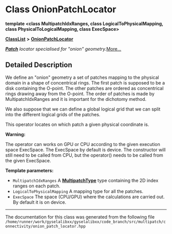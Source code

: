 

# Class OnionPatchLocator

**template &lt;class MultipatchIdxRanges, class LogicalToPhysicalMapping, class PhysicalToLogicalMapping, class ExecSpace&gt;**



[**ClassList**](annotated.md) **>** [**OnionPatchLocator**](classOnionPatchLocator.md)



[_**Patch**_](structPatch.md) _locator specialised for "onion" geometry._[More...](#detailed-description)


































































## Detailed Description


We define an "onion" geometry a set of patches mapping to the physical domain in a shape of concentrical rings. The first patch is supposed to be a disk containing the O-point. The other patches are ordered as concentrical rings drawing away from the O-point. The order of patches is made by MultipatchIdxRanges and it is important for the dichotomy method.


We also suppose that we can define a global logical grid that we can split into the different logical grids of the patches.


This operator locates on which patch a given physical coordinate is.




**Warning:**

The operator can works on GPU or CPU according to the given execution space ExecSpace. The ExecSpace by default is device. The constructor will still need to be called from CPU, but the operator() needs to be called from the given ExecSpace.


 

**Template parameters:**


* `MultipatchIdxRanges` A [**MultipatchType**](classMultipatchType.md) type containing the 2D index ranges on each patch. 
* `LogicalToPhysicalMapping` A mapping type for all the patches. 
* `ExecSpace` The space (CPU/GPU) where the calculations are carried out. By default it is on device. 




    

------------------------------
The documentation for this class was generated from the following file `/home/runner/work/gyselalibxx/gyselalibxx/code_branch/src/multipatch/connectivity/onion_patch_locator.hpp`

